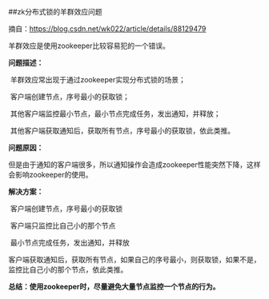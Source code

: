 ##zk分布式锁的羊群效应问题

摘自：https://blog.csdn.net/wk022/article/details/88129479

羊群效应是使用zookeeper比较容易犯的一个错误。

**问题描述：**

​		羊群效应常出现于通过zookeeper实现分布式锁的场景；

​		客户端创建节点，序号最小的获取锁；

​		其他客户端监控最小节点，最小节点完成任务，发出通知，并释放；

​		其他客户端获取通知后，获取所有节点，序号最小的获取锁，依此类推。

**问题原因：**

​		但是由于通知的客户端很多，所以通知操作会造成zookeeper性能突然下降，这样会影响zookeeper的使用。

**解决方案：**

​		客户端创建节点，序号最小的获取锁

​		客户端只监控比自己小的那个节点

​		最小节点完成任务，发出通知，并释放

​		客户端获取通知后，获取所有节点，如果自己的序号最小，则获取锁，如果不是，监控比自己小的那个节点，依此类推。




**总结：使用zookeeper时，尽量避免大量节点监控一个节点的行为。**



